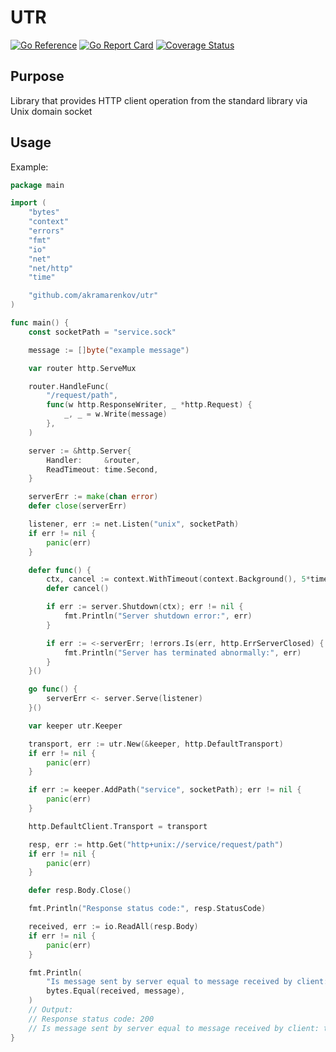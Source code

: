 # UTR

[![Go Reference](https://pkg.go.dev/badge/github.com/akramarenkov/utr.svg)](https://pkg.go.dev/github.com/akramarenkov/utr)
[![Go Report Card](https://goreportcard.com/badge/github.com/akramarenkov/utr)](https://goreportcard.com/report/github.com/akramarenkov/utr)
[![Coverage Status](https://coveralls.io/repos/github/akramarenkov/utr/badge.svg)](https://coveralls.io/github/akramarenkov/utr)

## Purpose

Library that provides HTTP client operation from the standard library via Unix domain socket

## Usage

Example:

```go
package main

import (
    "bytes"
    "context"
    "errors"
    "fmt"
    "io"
    "net"
    "net/http"
    "time"

    "github.com/akramarenkov/utr"
)

func main() {
    const socketPath = "service.sock"

    message := []byte("example message")

    var router http.ServeMux

    router.HandleFunc(
        "/request/path",
        func(w http.ResponseWriter, _ *http.Request) {
            _, _ = w.Write(message)
        },
    )

    server := &http.Server{
        Handler:     &router,
        ReadTimeout: time.Second,
    }

    serverErr := make(chan error)
    defer close(serverErr)

    listener, err := net.Listen("unix", socketPath)
    if err != nil {
        panic(err)
    }

    defer func() {
        ctx, cancel := context.WithTimeout(context.Background(), 5*time.Second)
        defer cancel()

        if err := server.Shutdown(ctx); err != nil {
            fmt.Println("Server shutdown error:", err)
        }

        if err := <-serverErr; !errors.Is(err, http.ErrServerClosed) {
            fmt.Println("Server has terminated abnormally:", err)
        }
    }()

    go func() {
        serverErr <- server.Serve(listener)
    }()

    var keeper utr.Keeper

    transport, err := utr.New(&keeper, http.DefaultTransport)
    if err != nil {
        panic(err)
    }

    if err := keeper.AddPath("service", socketPath); err != nil {
        panic(err)
    }

    http.DefaultClient.Transport = transport

    resp, err := http.Get("http+unix://service/request/path")
    if err != nil {
        panic(err)
    }

    defer resp.Body.Close()

    fmt.Println("Response status code:", resp.StatusCode)

    received, err := io.ReadAll(resp.Body)
    if err != nil {
        panic(err)
    }

    fmt.Println(
        "Is message sent by server equal to message received by client:",
        bytes.Equal(received, message),
    )
    // Output:
    // Response status code: 200
    // Is message sent by server equal to message received by client: true
}
```
